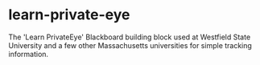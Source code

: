 # learn-private-eye

The 'Learn PrivateEye' Blackboard building block used at Westfield State University
and a few other Massachusetts universities for simple tracking information.

